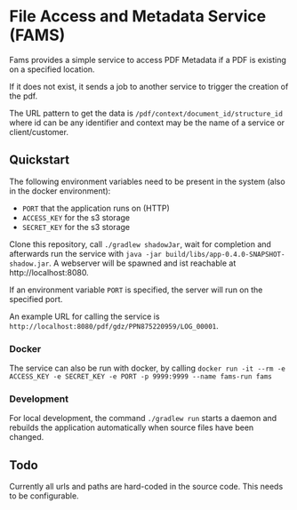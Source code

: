 # File Access and Metadata Service (FAMS)

Fams provides a simple service to access PDF Metadata if a PDF is existing on a specified location.

If it does not exist, it sends a job to another service to trigger the creation of the pdf.

The URL pattern to get the data is ```/pdf/context/document_id/structure_id``` where id can be any identifier and context may be the name of a service or client/customer.

## Quickstart

The following environment variables need to be present in the system (also in the docker environment):
* `PORT` that the application runs on (HTTP)
* `ACCESS_KEY` for the s3 storage
* `SECRET_KEY` for the s3 storage

Clone this repository, call ```./gradlew shadowJar```, wait for completion and afterwards run the service with ```java -jar build/libs/app-0.4.0-SNAPSHOT-shadow.jar```.
A webserver will be spawned and ist reachable at http://localhost:8080.

If an environment variable `PORT` is specified, the server will run on the specified port.

An example URL for calling the service is `http://localhost:8080/pdf/gdz/PPN875220959/LOG_00001`.

### Docker

The service can also be run with docker, by calling ```docker run -it --rm -e ACCESS_KEY -e SECRET_KEY -e PORT -p 9999:9999 --name fams-run fams```

### Development

For local development, the command ```./gradlew run``` starts a daemon and rebuilds the application automatically when source files have been changed.

## Todo

Currently all urls and paths are hard-coded in the source code. This needs to be configurable.
